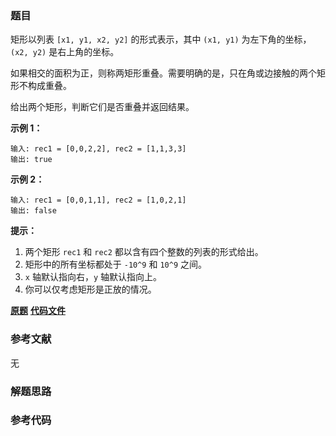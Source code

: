 ### 题目
矩形以列表 `[x1, y1, x2, y2]` 的形式表示，其中 `(x1, y1)` 为左下角的坐标，`(x2, y2)` 是右上角的坐标。

如果相交的面积为正，则称两矩形重叠。需要明确的是，只在角或边接触的两个矩形不构成重叠。

给出两个矩形，判断它们是否重叠并返回结果。



**示例 1：**

    
    
    输入: rec1 = [0,0,2,2], rec2 = [1,1,3,3]
    输出: true
    

**示例 2：**

    
    
    输入: rec1 = [0,0,1,1], rec2 = [1,0,2,1]
    输出: false
    



**提示：**

  1. 两个矩形 `rec1` 和 `rec2` 都以含有四个整数的列表的形式给出。
  2. 矩形中的所有坐标都处于 `-10^9` 和 `10^9` 之间。
  3. `x` 轴默认指向右，`y` 轴默认指向上。
  4. 你可以仅考虑矩形是正放的情况。

 **[原题](https://leetcode-cn.com/problems/rectangle-overlap/)**    **[代码文件]()**


### 参考文献
无

### 解题思路




### 参考代码

```go


```




